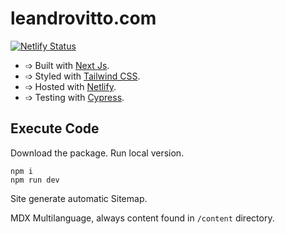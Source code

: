 # leandrovitto.com

[![Netlify Status](https://api.netlify.com/api/v1/badges/ec6e8bff-543a-4330-b343-569917fa3e48/deploy-status)](https://app.netlify.com/sites/leandrovitto/deploys)

- ➩ Built with [Next Js](https://nextjs.org/).
- ➩ Styled with [Tailwind CSS](https://tailwindcss.com).
- ➩ Hosted with [Netlify](https://netlify.com/docs).
- ➩ Testing with [Cypress](https://www.cypress.io/).

## Execute Code

Download the package. Run local version.

```
npm i
npm run dev
```

Site generate automatic Sitemap.

MDX Multilanguage, always content found in ```/content``` directory.